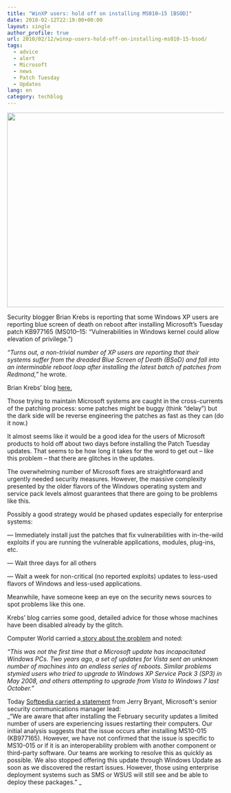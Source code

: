 ```yaml
---
title: "WinXP users: hold off on installing MS010–15 [BSOD]"
date: 2010-02-12T22:19:00+00:00
layout: single
author_profile: true
url: 2010/02/12/winxp-users-hold-off-on-installing-ms010-15-bsod/
tags:
  - advice
  - alert
  - Microsoft
  - news
  - Patch Tuesday
  - Updates
lang: en
category: techblog
---
```

<div>
  <a href="http://2.bp.blogspot.com/_vaUVXcmC3OI/S3XMfr_sDcI/AAAAAAAAA7A/FDl9fMhi3yk/s1600-h/bsod.png" imageanchor="1"><img border="0" height="452" src="http://2.bp.blogspot.com/_vaUVXcmC3OI/S3XMfr_sDcI/AAAAAAAAA7A/FDl9fMhi3yk/s640/bsod.png" width="640" /></a>
</div>

Security blogger Brian Krebs is reporting that some Windows XP users are reporting blue screen of death on reboot after installing Microsoft’s Tuesday patch KB977165 (MS010–15: “Vulnerabilities in Windows kernel could allow elevation of privilege.”)

_“Turns out, a non-trivial number of XP users are reporting that their systems suffer from the dreaded Blue Screen of Death (BSoD) and fall into an interminable reboot loop after installing the latest batch of patches from Redmond,”_ he wrote.

Brian Krebs’ blog <a href="http://www.krebsonsecurity.com/2010/02/new-patches-cause-bsod-for-some-windows-xp-users/#more-1003" target="_blank">here.</a>

Those trying to maintain Microsoft systems are caught in the cross-currents of the patching process: some patches might be buggy (think “delay”) but the dark side will be reverse engineering the patches as fast as they can (do it now.)

It almost seems like it would be a good idea for the users of Microsoft products to hold off about two days before installing the Patch Tuesday updates. That seems to be how long it takes for the word to get out – like this problem – that there are glitches in the updates.

The overwhelming number of Microsoft fixes are straightforward and urgently needed security measures. However, the massive complexity presented by the older flavors of the Windows operating system and service pack levels almost guarantees that there are going to be problems like this.

Possibly a good strategy would be phased updates especially for enterprise systems:

&#8212; Immediately install just the patches that fix vulnerabilities with in-the-wild exploits if you are running the vulnerable applications, modules, plug-ins, etc.

&#8212; Wait three days for all others

&#8212; Wait a week for non-critical (no reported exploits) updates to less-used flavors of Windows and less-used applications.

Meanwhile, have someone keep an eye on the security news sources to spot problems like this one.

Krebs’ blog carries some good, detailed advice for those whose machines have been disabled already by the glitch.

Computer World carried a<a href="http://www.computerworld.com/s/article/9155419/Windows_patch_cripples_XP_with_blue_screen_users_claim?taxonomyId=89" target="_blank"> story about the problem</a> and noted:

 _“This was not the first time that a Microsoft update has incapacitated Windows PCs. Two years ago, a set of updates for Vista sent an unknown number of machines into an endless series of reboots. Similar problems stymied users who tried to upgrade to Windows XP Service Pack 3 (SP3) in May 2008, and others attempting to upgrade from Vista to Windows 7 last October.”_

Today <a href="http://news.softpedia.com/news/Windows-Blue-Screens-of-Death-after-Patch-for-17-Year-Old-Vulnerability-Is-Applied-134808.shtml" target="_blank">Softpedia carried a statement</a> from Jerry Bryant, Microsoft's senior security communications manager lead:  
_“We are aware that after installing the February security updates a limited number of users are experiencing issues restarting their computers. Our initial analysis suggests that the issue occurs after installing MS10-015 (KB977165). However, we have not confirmed that the issue is specific to MS10-015 or if it is an interoperability problem with another component or third-party software. Our teams are working to resolve this as quickly as possible. We also stopped offering this update through Windows Update as soon as we discovered the restart issues. However, those using enterprise deployment systems such as SMS or WSUS will still see and be able to deploy these packages.” _